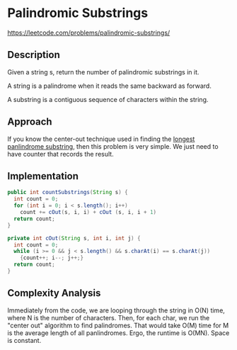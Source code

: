 # Palindromic Substrings

https://leetcode.com/problems/palindromic-substrings/

## Description
Given a string s, return the number of palindromic substrings in it.

A string is a palindrome when it reads the same backward as forward.

A substring is a contiguous sequence of characters within the string.

## Approach
If you know the center-out technique used in finding the [longest panlindrome substring](https://github.com/GoodluckH/learn/blob/main/LeetCode/Strings/Longest%20Palindromic%20Substring.md), then this problem is very simple. We just need to have counter that records the result.

## Implementation
```java
public int countSubstrings(String s) {
  int count = 0;
  for (int i = 0; i < s.length(); i++) 
    count += cOut(s, i, i) + cOut (s, i, i + 1)
  return count;
}

private int cOut(String s, int i, int j) {
  int count = 0;
  while (i >= 0 && j < s.length() && s.charAt(i) == s.charAt(j))
    {count++; i--; j++;}
  return count;
}
```

## Complexity Analysis 
Immediately from the code, we are looping through the string in O(N) time, where N is the number of characters. Then, for each char, we run the "center out" algorithm to find palindromes. That would take O(M) time for M is the average length of all panlindromes. Ergo, the runtime is O(MN). Space is constant.         

